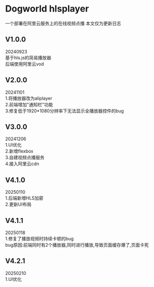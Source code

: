 # Dogworld hlsplayer
一个部署在阿里云服务上的在线视频点播
本文仅为更新日志
<h2>V1.0.0</h2> 20240923<br>
基于hls.js的简易播放器<br>
后端使用阿里云vod<br>

<h2>V2.0.0</h2> 20241101<br>
1.将播放器改为aliplayer<br>
2.前端增加"通知栏"功能<br>
3.修复低于1920*1080分辨率下无法显示全播放器控件的bug<br>

<h2>V3.0.0</h2> 20241206<br>
1.UI优化<br>
2.新增flexbox<br>
3.自建视频点播服务<br>
4.接入阿里云cdn<br>
<h2>V4.1.0</h2> 20250110<br>
1.后端新增HLS加密<br>
2.更新UI布局<br>

<h2>V4.1.1</h2> 20250118<br>
1.修复了播放视频时持续卡顿的bug<br>
bug原因:前端同时有2个播放器,同时进行播放,导致页面缓存爆了,页面卡死<br>

<h2>V4.2.1</h2> 20250210<br>
1.UI优化<br>
